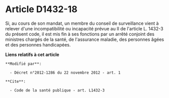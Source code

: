 # Article D1432-18

Si, au cours de son mandat, un membre du conseil de surveillance vient à relever d'une incompatibilité ou incapacité prévue
au II de l'article L. 1432-3 du présent code, il est mis fin à ses fonctions par un arrêté conjoint des ministres chargés de
la santé, de l'assurance maladie, des personnes âgées et des personnes handicapées.

**Liens relatifs à cet article**

	**Modifié par**:

	  - Décret n°2012-1286 du 22 novembre 2012 - art. 1

	**Cite**:

	  - Code de la santé publique - art. L1432-3
